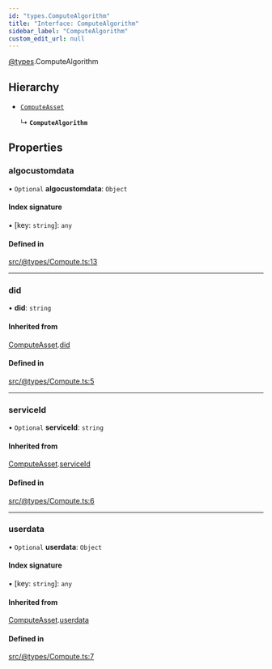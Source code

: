 ```yaml
---
id: "types.ComputeAlgorithm"
title: "Interface: ComputeAlgorithm"
sidebar_label: "ComputeAlgorithm"
custom_edit_url: null
---
```


[@types](../modules/types.md).ComputeAlgorithm

## Hierarchy

- [`ComputeAsset`](types.ComputeAsset.md)

  ↳ **`ComputeAlgorithm`**

## Properties

### algocustomdata

• `Optional` **algocustomdata**: `Object`

#### Index signature

▪ [key: `string`]: `any`

#### Defined in

[src/@types/Compute.ts:13](https://github.com/deltaDAO/nautilus/blob/40edf26/src/@types/Compute.ts#L13)

___

### did

• **did**: `string`

#### Inherited from

[ComputeAsset](types.ComputeAsset.md).[did](types.ComputeAsset.md#did)

#### Defined in

[src/@types/Compute.ts:5](https://github.com/deltaDAO/nautilus/blob/40edf26/src/@types/Compute.ts#L5)

___

### serviceId

• `Optional` **serviceId**: `string`

#### Inherited from

[ComputeAsset](types.ComputeAsset.md).[serviceId](types.ComputeAsset.md#serviceid)

#### Defined in

[src/@types/Compute.ts:6](https://github.com/deltaDAO/nautilus/blob/40edf26/src/@types/Compute.ts#L6)

___

### userdata

• `Optional` **userdata**: `Object`

#### Index signature

▪ [key: `string`]: `any`

#### Inherited from

[ComputeAsset](types.ComputeAsset.md).[userdata](types.ComputeAsset.md#userdata)

#### Defined in

[src/@types/Compute.ts:7](https://github.com/deltaDAO/nautilus/blob/40edf26/src/@types/Compute.ts#L7)
